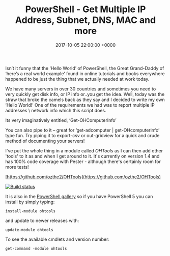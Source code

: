 ﻿---
layout: post
title:  "PowerShell - Get Multiple IP Address, Subnet, DNS, MAC and more"
date:   2017-10-05 22:00:00 +0000
categories: PowerShell
tags: [powershell, posh]
---
Isn’t it funny that the ‘Hello World’ of PowerShell, the Great Grand-Daddy of ‘here’s a real world example’ found in online tutorials and books everywhere happened to be just the thing that we actually needed at work today.

We have many servers in over 30 countries and sometimes you need to very quickly get disk info, or IP info or..you get the idea.  Well, today was the straw that broke the camels back as they say and I decided to write my own ‘Hello World!’  One of the requirements we had was to report multiple IP addresses \ network info which this script does.

Its very imaginatively entitled, ‘Get-OHComputerInfo’

You can also pipe to it – great for ‘get-adcomputer | get-OHcomputerinfo’ type fun.  Try piping it to export-csv or out-gridview for a quick and crude method of documenting your servers!

I've put the whole thing in a module called *OHTools* as I can then add other 'tools' to it as and when I get around to it.  It's currently on version 1.4 and has 100% code coverage with Pester - although there's certainly room for more tests!

[https://github.com/ozthe2/OHTools](https://github.com/ozthe2/OHTools)

[![Build status](https://ci.appveyor.com/api/projects/status/aonepjox78v7xhff?svg=true)](https://ci.appveyor.com/project/ozthe2/ohtools)  

It is also in the [PowerShell gallery](https://www.powershellgallery.com/packages/OHTools/1.3) so if you have PowerShell 5 you can install by simply typing: 

```
install-module ohtools
```

and update to newer releases with:
```
update-module ohtools
```

To see the available cmdlets and version number:
```
get-command -module ohtools
```


